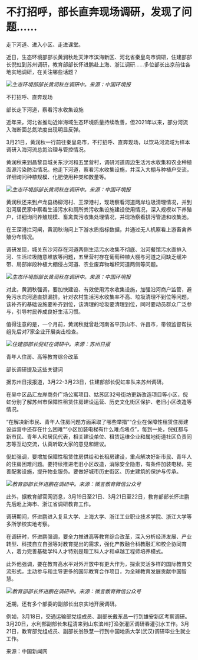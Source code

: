 # 不打招呼，部长直奔现场调研，发现了问题……

走下河道、进入小区、走进课堂。

近日，生态环境部部长黄润秋赴天津市滨海新区、河北省秦皇岛市调研，住建部部长倪虹到苏州调研，教育部部长怀进鹏赴上海、浙江调研……多位部长出京前往各地实地调研，在关注哪些话题？

![](https://inews.gtimg.com/news_bt/OZ42jXijrJD5vDNV9C83r8o3tQRd38vZ-1li6BUAPzgKMAA/1000)_生态环境部部长黄润秋在调研中。来源：中国环境报_

不打招呼、直奔现场

部长走下河道，察看污水收集设施

近年来，河北省推动近岸海域生态环境质量持续改善，但2021年以来，部分河流入海断面总氮浓度出现明显反弹。

3月21日，黄润秋一行前往秦皇岛市，不打招呼、直奔现场，以饮马河流域为样本调研入海河流总氮治理与管控情况。

黄润秋来到昌黎县城关东沙河和五里营村，调研河道周边生活污水收集和农业种植面源污染防治情况。他走下河道，察看污水收集设施，并深入大棚与种植户交流，详细询问种植规模、化肥使用种类和数量等。

![](https://inews.gtimg.com/news_bt/OPrSUm2KcoAfBhwBvqZOjcQ2PBE4VGlUFwOrWsUXbdMEcAA/1000)_生态环境部部长黄润秋在调研中。来源：中国环境报_

黄润秋还来到卢龙县杨柳河村、王深港村，现场察看河道两岸垃圾清理情况，并到沿河居民家中察看生活污水和厕所粪污收集设施建设使用情况，深入规模以下养殖户，详细询问养殖规模、畜禽粪污收集处理情况，并现场察看排污管道和收集池。

在王深港拦河闸，黄润秋询问上下游水质指标数据，并通过无人机察看上游畜禽养殖分布情况。

调研发现，城关东沙河存在河道两侧生活污水收集不彻底、沿河餐馆污水直排入河、生活垃圾随意堆放等问题，五里营村存在葡萄种植大棚与河道之间缺乏缓冲带、局部岸段种植大棚侵占河道、农业废弃物堆积河道两侧等问题。

![](https://inews.gtimg.com/news_bt/OM-4cIsAbsNL7qR1M3Zf1LVXG_NTiEO1W0tabLdQmzUAkAA/1000)_生态环境部部长黄润秋在调研中。来源：中国环境报_

对此，黄润秋强调，要加快建设、有效使用污水收集设施，加强沿河商户监管，避免污水向河道直排漏排。针对农村生活污水收集率不高、垃圾清理不到位等问题，该补齐的基础设施要补齐到位，该清理的垃圾要清理到位，同时要动员群众广泛参与，引导村民养成良好生活习惯。

值得注意的是，一个月前，黄润秋就曾赴河南省平顶山市、许昌市，带领监督帮扶组先后对7家企业开展突击检查。

![](https://inews.gtimg.com/news_bt/Ojt2RbxIGKfS7x5bdV8kaRHkuOHfvhJl9TqTbZ0mggwmQAA/1000)_住建部部长倪虹在调研中。来源：苏州日报_

青年人住房、高等教育综合改革

部长调研提及这些关键词

据苏州日报报道，3月22-3月23日，住建部部长倪虹率队来苏州调研。

在吴中区品汇左岸商务广场公寓项目、姑苏区32号街坊更新改造项目等小区，倪虹分别了解苏州市保障性租赁住房建设运营、历史文化街区保护、老旧小区改造等情况。

“在解决新市民、青年人住房问题方面采取了哪些举措”“企业在保障性租赁住房建设运营中还存在什么困难”“小区加装电梯有什么难点堵点”，每到一处，倪虹都与新市民、青年人和居民代表，相关建设单位、租赁运维企业和属地街道社区负责同志等互动交流，认真听取大家的意见和建议。

倪虹强调，要增加保障性租赁住房供给和长租房建设，重点解决好新市民、青年人的住房困难问题。要持续推进老旧小区改造，消除安全隐患，有条件加装电梯，完善配套设施，提升物业服务。要做好城市历史街区、历史建筑的保护与传承。

![](https://inews.gtimg.com/news_bt/OcAuWXqmMeZNTCcvlasEBxuEPSL_YAFPBxO6Sc-8kk9QQAA/1000)_教育部部长怀进鹏在调研中。来源：微言教育微信公众号_

此外，据教育部官网消息，3月19日至21日、3月21日至22日，教育部部长怀进鹏先后赴上海市、浙江省调研教育工作。

调研期间，怀进鹏进入复旦大学、上海大学、浙江工业职业技术学院、浙江大学等多所学校实地考察。

在调研时，怀进鹏强调，要全力推进高等教育综合改革，深入分析经济发展、产业转型、科技自立自强等对教育提出的需求，强化产教融合科教融汇和校企协同育人，着力完善基础学科人才特别是理工科人才和卓越工程师培养模式。

此外他强调，要在教育高水平对外开放中有更大作为，探索灵活多样的国际教育交流形式，主动参与和主导更多的国际教育合作项目，为全球教育发展贡献中国智慧。

![](https://inews.gtimg.com/news_bt/OiwJ0IKwp20e0MkY1uJmt5mH9cJY2Q3JPdtHjj0173O3UAA/1000)_教育部部长怀进鹏在调研中。来源：微言教育微信公众号_

近期，还有多个部委的副部长出京实地开展调研。

例如，3月18日，交通运输部党组成员、副部长戴东昌一行到雄安新区考察调研。3月20日，水利部副部长朱程清来到山东滨州打渔张灌区调研春灌引水工作。3月21日，教育部党组成员、副部长翁铁慧一行到中国地质大学(武汉)调研毕业生就业工作。

来源：中国新闻网

